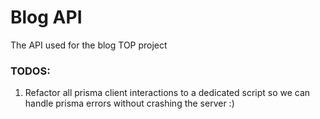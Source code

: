 # Blog API
The API used for the blog TOP project

### TODOS:
1. Refactor all prisma client interactions to a dedicated script so we can handle 
prisma errors without crashing the server :)